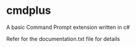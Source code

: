 # cmdplus
A basic Command Prompt extension written in c#

Refer for the documentation.txt file for details
